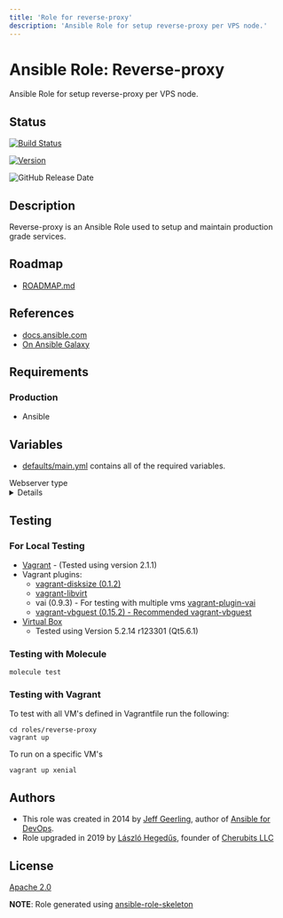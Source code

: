 ```yaml
---
title: 'Role for reverse-proxy'
description: 'Ansible Role for setup reverse-proxy per VPS node.'
---
```


# Ansible Role: Reverse-proxy

Ansible Role for setup reverse-proxy per VPS node.

## Status

[![Build Status](https://travis-ci.org/lordoftheflies/ansible-role-reverse-proxy.svg?branch=master)](https://travis-ci.org/lordoftheflies/ansible-role-reverse-proxy)

[![Version](https://img.shields.io/github/v/tag/lordoftheflies/ansible-role-reverse-proxy?sort=semver)](https://github.com/lordoftheflies/ansible-role-reverse-proxy/releases)

![GitHub Release Date](https://img.shields.io/github/release-date/lordoftheflies/ansible-role-reverse-proxy)


## Description

Reverse-proxy is an Ansible Role used to setup and maintain production grade services.

## Roadmap

* [ROADMAP.md](ROADMAP.md)

## References

* [docs.ansible.com](https://docs.ansible.com/)
* [On Ansible Galaxy](https://galaxy.ansible.com/lordoftheflies/ansible_role_reverse_proxy)

## Requirements

### Production

* Ansible

## Variables

* [defaults/main.yml](defaults/main.yml) contains all of the required variables.

<p>
<summary>Webserver type</summary>
<details>

Set type of used webserver. Values: `apache2` or `nginx`

```shell
  ansible_role_reverse_proxy_webserver: apache2
```

</details>
</p>

## Testing

### For Local Testing

* [Vagrant](https://www.vagrantup.com/) - (Tested using version 2.1.1)
* Vagrant plugins:
  * [vagrant-disksize (0.1.2)](https://github.com/lordoftheflies/vagrant-disksize)
  * [vagrant-libvirt](https://github.com/lordoftheflies/vagrant-libvirt)
  * vai (0.9.3) - For testing with multiple vms [vagrant-plugin-vai](https://github.com/lordoftheflies/vagrant-plugin-vai)
  * [vagrant-vbguest (0.15.2) - Recommended vagrant-vbguest](https://github.com/lordoftheflies/vagrant-vbguest)
* [Virtual Box](https://www.virtualbox.org/)
  * Tested using Version 5.2.14 r123301 (Qt5.6.1)

### Testing with Molecule

```shell
molecule test
```

### Testing with Vagrant

To test with all VM's defined in Vagrantfile run the following:

```shell
cd roles/reverse-proxy
vagrant up
```

To run on a specific VM's
```shell
vagrant up xenial
```

## Authors

* This role was created in 2014 by [Jeff Geerling](https://www.jeffgeerling.com/), author of [Ansible for DevOps](https://www.ansiblefordevops.com/).
* Role upgraded in 2019 by [László Hegedűs](mailto:laszlo.hegedus@cherubits.hu), founder of [Cherubits LLC](https://portal.cherubits.hu)

## License

[Apache 2.0](https://tldrlegal.com/license/apache-license-2.0-(apache-2.0))

**NOTE**: Role generated using [ansible-role-skeleton](https://github.com/lordoftheflies/ansible-role-skeleton)
